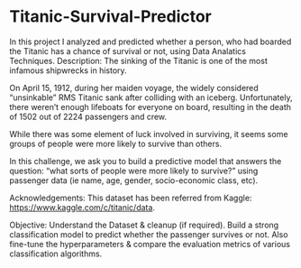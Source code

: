 # Titanic-Survival-Predictor
In this project I analyzed and predicted whether a person, who had boarded the Titanic has a chance of survival or not, using Data Analatics Techniques.
Description:
The sinking of the Titanic is one of the most infamous shipwrecks in history.

On April 15, 1912, during her maiden voyage, the widely considered “unsinkable” RMS Titanic sank after colliding with an iceberg. Unfortunately, there weren’t enough lifeboats for everyone on board, resulting in the death of 1502 out of 2224 passengers and crew.

While there was some element of luck involved in surviving, it seems some groups of people were more likely to survive than others.

In this challenge, we ask you to build a predictive model that answers the question: “what sorts of people were more likely to survive?” using passenger data (ie name, age, gender, socio-economic class, etc).

Acknowledgements:
This dataset has been referred from Kaggle: https://www.kaggle.com/c/titanic/data.

Objective:
Understand the Dataset & cleanup (if required).
Build a strong classification model to predict whether the passenger survives or not.
Also fine-tune the hyperparameters & compare the evaluation metrics of various classification algorithms.
